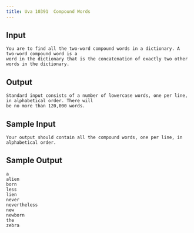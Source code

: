 ```yaml
---
title: Uva 10391  Compound Words
---
```



## Input

```
You are to find all the two-word compound words in a dictionary. A two-word compound word is a
word in the dictionary that is the concatenation of exactly two other words in the dictionary.
```

## Output

```
Standard input consists of a number of lowercase words, one per line, in alphabetical order. There will
be no more than 120,000 words.

```

## Sample Input

```
Your output should contain all the compound words, one per line, in alphabetical order.

```

## Sample Output

```
a
alien
born
less
lien
never
nevertheless
new
newborn
the
zebra

```
